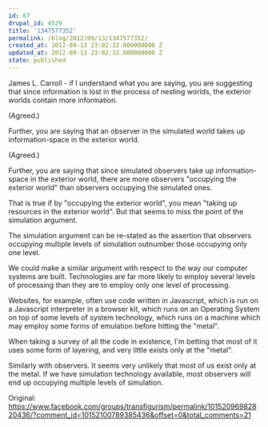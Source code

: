 ```yaml
---
id: 67
drupal_id: 4529
title: '1347577352'
permalink: /blog/2012/09/13/1347577352/
created_at: 2012-09-13 23:02:32.000000000 Z
updated_at: 2012-09-13 23:02:32.000000000 Z
state: published
---
```

James L. Carroll - if I understand what you are saying, you are suggesting that since information is lost in the process of nesting worlds, the exterior worlds contain more information.

(Agreed.)

Further, you are saying that an observer in the simulated world takes up information-space in the exterior world.

(Agreed.)

Further, you are saying that since simulated observers take up information-space in the exterior world, there are more observers "occupying the exterior world" than observers occupying the simulated ones.

That is true if by "occupying the exterior world", you mean "taking up resources in the exterior world". But that seems to miss the point of the simulation argument. 

The simulation argument can be re-stated as the assertion that observers occupying multiple levels of simulation outnumber those occupying only one level.

We could make a similar argument with respect to the way our computer systems are built. Technologies are far more likely to employ several levels of processing than they are to employ only one level of processing.

Websites, for example, often use code written in Javascript, which is run on a Javascript interpreter in a browser kit, which runs on an Operating System on top of some levels of system technology, which runs on a machine which may employ some forms of emulation before hitting the "metal".

When taking a survey of all the code in existence, I'm betting that most of it uses some form of layering, and very little exists only at the "metal".

Similarly with observers. It seems very unlikely that most of us exist only at the metal. If we have simulation technology available, most observers will end up occupying multiple levels of simulation.

Original: https://www.facebook.com/groups/transfigurism/permalink/10152096982820436/?comment_id=10152100789385436&offset=0&total_comments=21
